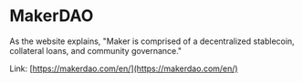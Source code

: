 # MakerDAO

As the website explains, "Maker is comprised of a decentralized stablecoin, collateral loans, and community governance."

Link: [https://makerdao.com/en/](https://makerdao.com/en/)

